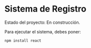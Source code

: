 <h1> Sistema de Registro </h1>

 Estado del proyecto: En construcción.

 Para ejecutar el sistema, debes poner:

```npm install react```
 
 
